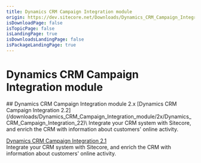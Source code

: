 ```yaml
---
title: Dynamics CRM Campaign Integration module
origin: https://dev.sitecore.net/Downloads/Dynamics_CRM_Campaign_Integration_module.aspx
isDownloadPage: false
isTopicPage: false
isLandingPage: true
isDownloadsLandingPage: false
isPackageLandingPage: true
---
```


# Dynamics CRM Campaign Integration module

<Card variant='outlineRaised' px={0} mb={8}>
<CardHeader>
## Dynamics CRM Campaign Integration module 2.x
</CardHeader>
<CardBody>
[Dynamics CRM Campaign Integration 2.2](/downloads/Dynamics_CRM_Campaign_Integration_module/2x/Dynamics_CRM_Campaign_Integration_22)\
Integrate your CRM system with Sitecore, and enrich the CRM with information about customers' online activity.

[Dynamics CRM Campaign Integration 2.1](/downloads/Dynamics_CRM_Campaign_Integration_module/2x/Dynamics_CRM_Campaign_Integration_21)\
Integrate your CRM system with Sitecore, and enrich the CRM with information about customers' online activity.


</CardBody>          
</Card>
